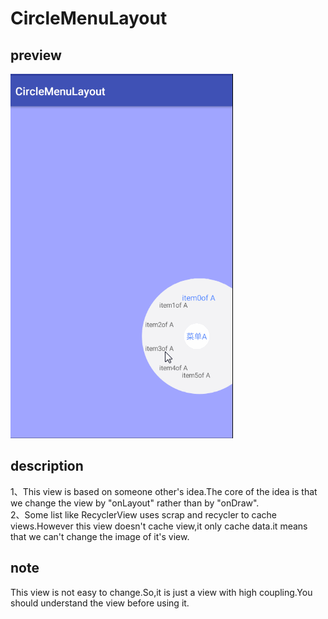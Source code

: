 # CircleMenuLayout
## preview
![Rendering](https://github.com/tangxianqiang/CircleMenuLayout/blob/master/gifs/circle_menu.gif)  
## description
1、This view is based on someone other's idea.The core of the idea is that we change the view by "onLayout" rather than by "onDraw".
<br>2、Some list like RecyclerView uses scrap and recycler to cache views.However this view doesn't cache view,it only cache data.it means that we can't change the image of it's view.
## note
This view is not easy to change.So,it is just a view with high coupling.You should understand the view before using it.    
